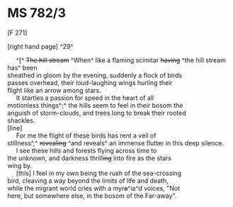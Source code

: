 # MS 782/3

[F 271]

[right hand page] ^29^

&nbsp;&nbsp;&nbsp;&nbsp;&nbsp;^[^ ~~The hill stream~~ ^When^ like a flaming scimitar ~~having~~ ^the hill stream has^ been \
sheathed in gloom by the evening, suddenly a flock of birds \
passes overhead, their loud-laughing wings hurling their \
flight like an arrow among stars. \
&nbsp;&nbsp;&nbsp;&nbsp;&nbsp;It startles a passion for speed in the heart of all \
motionless things^;^ the hills seem to feel in their bosom the \
anguish of storm-clouds, and trees long to break their rooted \
shackles. \
[line] \
&nbsp;&nbsp;&nbsp;&nbsp;&nbsp;For me the flight of these birds has rent a veil of \
stillness^,^ ~~revealing~~ ^and reveals^ an immense flutter in this deep silence. \
&nbsp;&nbsp;&nbsp;&nbsp;&nbsp;I see these hills and forests flying across time to \
the unknown, and darkness thrill~~ing~~ into fire as the stars \
wing by. \
&nbsp;&nbsp;&nbsp;&nbsp;&nbsp;[this] I feel in my own being
the rush of the sea-crossing \
bird, cleaving a way beyond the limits of life and death, \
while the migrant world cries with a myr~~a~~^ia^d voices, "Not \
here, but somewhere else, in the bosom of the Far-away".

